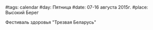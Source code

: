 #tags: calendar
#day: Пятница
#date: 07-16 августа 2015г.
#place: Высокий Берег

Фестиваль здоровья "Трезвая Беларусь"